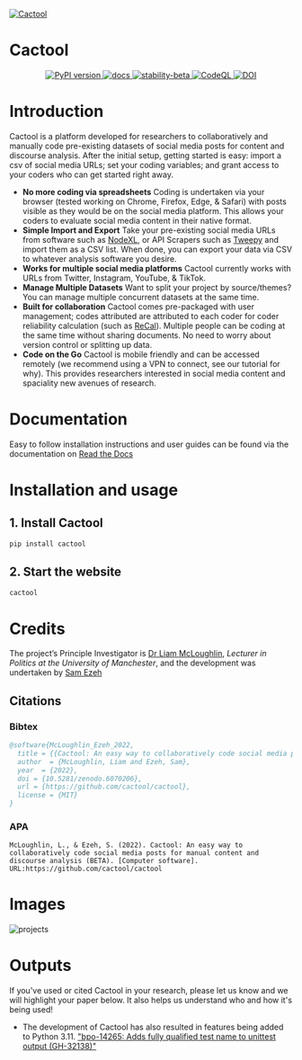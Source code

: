 <a href="#readme">![Cactool](https://i.imgur.com/XooF3N8.png)</a>

# Cactool
<p align="center">
 <a href="https://badge.fury.io/py/Cactool">
  <img src="https://badge.fury.io/py/Cactool.svg" alt="PyPI version">
 </a>
  <a href="https://cactool.readthedocs.io">
  <img src="https://readthedocs.org/projects/cactool/badge/?version=latest&style=flat" alt="docs">
 </a>
  <a href="https://github.com/mkenney/software-guides/blob/master/STABILITY-BADGES.md#beta">
  <img src="https://img.shields.io/badge/stability-beta-33bbff.svg" alt="stability-beta">
 </a>
  <a href="">
  <img src="https://github.com/cactool/cactool/workflows/CodeQL/badge.svg" alt="CodeQL">
 </a>
 <a href="https://doi.org/10.5281/zenodo.6070205">
   <img src="https://zenodo.org/badge/DOI/10.5281/zenodo.6070205.svg" alt="DOI">
 </a>
</p>

# Introduction
Cactool is a platform developed for researchers to collaboratively and manually code pre-existing datasets of social media posts for content and discourse analysis. After the initial setup, getting started is easy: import a csv of social media URLs; set your coding variables; and grant access to your coders who can get started right away.
 
- **No more coding via spreadsheets** Coding is undertaken via your browser (tested working on Chrome, Firefox, Edge, & Safari) with posts visible as they would be on the social media platform. This allows your coders to evaluate social media content in their native format.
- **Simple Import and Export** Take your pre-existing social media URLs from software such as [NodeXL]( https://www.smrfoundation.org/nodexl/), or API Scrapers such as [Tweepy]( https://www.tweepy.org/) and import them as a CSV list. When done, you can export your data via CSV to whatever analysis software you desire.
- **Works for multiple social media platforms** Cactool currently works with URLs from Twitter, Instagram, YouTube, & TikTok.
- **Manage Multiple Datasets** Want to split your project by source/themes? You can manage multiple concurrent datasets at the same time.
- **Built for collaboration** Cactool comes pre-packaged with user management; codes attributed are attributed to each coder for coder reliability calculation (such as [ReCal](http://dfreelon.org/utils/recalfront/)). Multiple people can be coding at the same time without sharing documents. No need to worry about version control or splitting up data.
- **Code on the Go** Cactool is mobile friendly and can be accessed remotely (we recommend using a VPN to connect, see our tutorial for why). This provides researchers interested in social media content and spaciality new avenues of research.
 
# Documentation
Easy to follow installation instructions and user guides can be found via the documentation on [Read the Docs](https://cactool.readthedocs.io)

# Installation and usage
## 1. Install Cactool
```bash
pip install cactool
```
## 2. Start the website
```bash
cactool
```
# Credits
The project’s Principle Investigator is [Dr Liam McLoughlin]( https://www.research.manchester.ac.uk/portal/liam.mcloughlin.html), *Lecturer in Politics at the University of Manchester*, and the development was undertaken by [Sam Ezeh](https://github.com/dignissimus)
## Citations
### Bibtex
```bibtex
@software{McLoughlin_Ezeh_2022,
  title = {{Cactool: An easy way to collaboratively code social media posts for manual content and discourse analysis (BETA)}},
  author  = {McLoughlin, Liam and Ezeh, Sam},
  year  = {2022},
  doi = {10.5281/zenodo.6070206},
  url = {https://github.com/cactool/cactool},
  license = {MIT}
}
```
### APA
```
McLoughlin, L., & Ezeh, S. (2022). Cactool: An easy way to collaboratively code social media posts for manual content and discourse analysis (BETA). [Computer software]. URL:https://github.com/cactool/cactool
```

# Images
![projects](https://user-images.githubusercontent.com/18627392/149658748-f480a750-2a05-4aad-83bd-c30cdbe86891.png)

# Outputs
If you've used or cited Cactool in your research, please let us know and we will highlight your paper below. It also helps us understand who and how it's being used!
- The development of Cactool has also resulted in features being added to Python 3.11. ["bpo-14265: Adds fully qualified test name to unittest output (GH-32138)"](https://github.com/python/cpython/commit/755be9b1505af591b9f2ee424a6525b6c2b65ce9)
